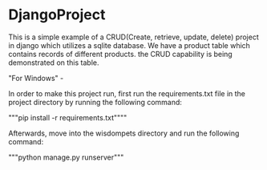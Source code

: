 # DjangoProject

This is a simple example of a CRUD(Create, retrieve, update, delete) project in django which utilizes a sqlite database. We have a product table which contains records of different products. the CRUD capability is being demonstrated on this table.

"For Windows" -

In order to make this project run, first run the requirements.txt file in the project directory by running the following command:

"""pip install -r requirements.txt""""

Afterwards, move into the wisdompets directory and run the following command:

"""python manage.py runserver"""